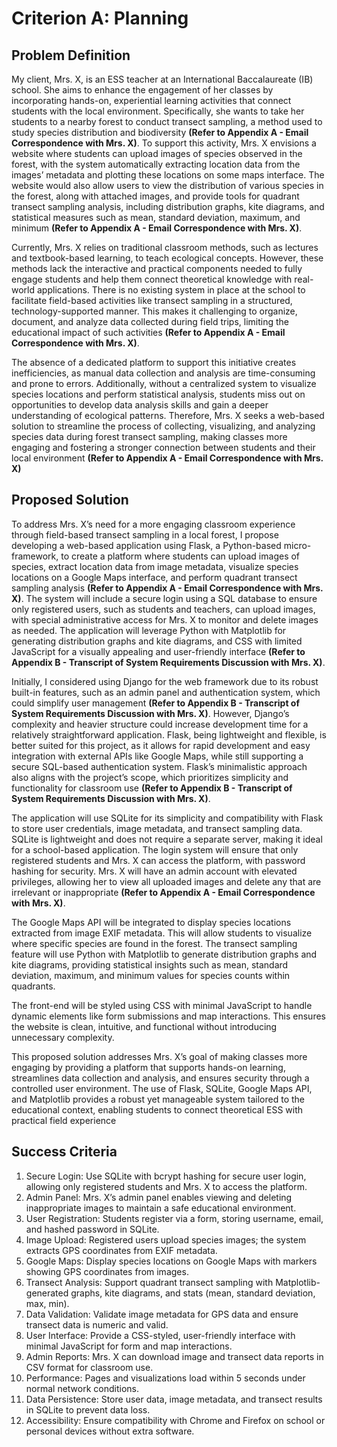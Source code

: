 # Criterion A: Planning
## Problem Definition
My client, Mrs. X, is an ESS teacher at an International Baccalaureate (IB) school. She aims to enhance the engagement of her classes by incorporating hands-on, experiential learning activities that connect students with the local environment. Specifically, she wants to take her students to a nearby forest to conduct transect sampling, a method used to study species distribution and biodiversity **(Refer to Appendix A - Email Correspondence with Mrs. X)**. To support this activity, Mrs. X envisions a website where students can upload images of species observed in the forest, with the system automatically extracting location data from the images’ metadata and plotting these locations on some maps interface. The website would also allow users to view the distribution of various species in the forest, along with attached images, and provide tools for quadrant transect sampling analysis, including distribution graphs, kite diagrams, and statistical measures such as mean, standard deviation, maximum, and minimum **(Refer to Appendix A - Email Correspondence with Mrs. X)**.

Currently, Mrs. X relies on traditional classroom methods, such as lectures and textbook-based learning, to teach ecological concepts. However, these methods lack the interactive and practical components needed to fully engage students and help them connect theoretical knowledge with real-world applications. There is no existing system in place at the school to facilitate field-based activities like transect sampling in a structured, technology-supported manner. This makes it challenging to organize, document, and analyze data collected during field trips, limiting the educational impact of such activities **(Refer to Appendix A - Email Correspondence with Mrs. X)**.

The absence of a dedicated platform to support this initiative creates inefficiencies, as manual data collection and analysis are time-consuming and prone to errors. Additionally, without a centralized system to visualize species locations and perform statistical analysis, students miss out on opportunities to develop data analysis skills and gain a deeper understanding of ecological patterns. Therefore, Mrs. X seeks a web-based solution to streamline the process of collecting, visualizing, and analyzing species data during forest transect sampling, making classes more engaging and fostering a stronger connection between students and their local environment **(Refer to Appendix A - Email Correspondence with Mrs. X)**

## Proposed Solution
To address Mrs. X’s need for a more engaging classroom experience through field-based transect sampling in a local forest, I propose developing a web-based application using Flask, a Python-based micro-framework, to create a platform where students can upload images of species, extract location data from image metadata, visualize species locations on a Google Maps interface, and perform quadrant transect sampling analysis **(Refer to Appendix A - Email Correspondence with Mrs. X)**. The system will include a secure login using a SQL database to ensure only registered users, such as students and teachers, can upload images, with special administrative access for Mrs. X to monitor and delete images as needed. The application will leverage Python with Matplotlib for generating distribution graphs and kite diagrams, and CSS with limited JavaScript for a visually appealing and user-friendly interface **(Refer to Appendix B - Transcript of System Requirements Discussion with Mrs. X)**.

Initially, I considered using Django for the web framework due to its robust built-in features, such as an admin panel and authentication system, which could simplify user management **(Refer to Appendix B - Transcript of System Requirements Discussion with Mrs. X)**. However, Django’s complexity and heavier structure could increase development time for a relatively straightforward application. Flask, being lightweight and flexible, is better suited for this project, as it allows for rapid development and easy integration with external APIs like Google Maps, while still supporting a secure SQL-based authentication system. Flask’s minimalistic approach also aligns with the project’s scope, which prioritizes simplicity and functionality for classroom use **(Refer to Appendix B - Transcript of System Requirements Discussion with Mrs. X)**.

The application will use SQLite for its simplicity and compatibility with Flask to store user credentials, image metadata, and transect sampling data. SQLite is lightweight and does not require a separate server, making it ideal for a school-based application. The login system will ensure that only registered students and Mrs. X can access the platform, with password hashing for security. Mrs. X will have an admin account with elevated privileges, allowing her to view all uploaded images and delete any that are irrelevant or inappropriate **(Refer to Appendix A - Email Correspondence with Mrs. X)**.

The Google Maps API will be integrated to display species locations extracted from image EXIF metadata. This will allow students to visualize where specific species are found in the forest. The transect sampling feature will use Python with Matplotlib to generate distribution graphs and kite diagrams, providing statistical insights such as mean, standard deviation, maximum, and minimum values for species counts within quadrants.

The front-end will be styled using CSS with minimal JavaScript to handle dynamic elements like form submissions and map interactions. This ensures the website is clean, intuitive, and functional without introducing unnecessary complexity.

This proposed solution addresses Mrs. X’s goal of making classes more engaging by providing a platform that supports hands-on learning, streamlines data collection and analysis, and ensures security through a controlled user environment. The use of Flask, SQLite, Google Maps API, and Matplotlib provides a robust yet manageable system tailored to the educational context, enabling students to connect theoretical ESS with practical field experience

## Success Criteria
1. Secure Login: Use SQLite with bcrypt hashing for secure user login, allowing only registered students and Mrs. X to access the platform.
2. Admin Panel: Mrs. X’s admin panel enables viewing and deleting inappropriate images to maintain a safe educational environment.
3. User Registration: Students register via a form, storing username, email, and hashed password in SQLite.
4. Image Upload: Registered users upload species images; the system extracts GPS coordinates from EXIF metadata.
5. Google Maps: Display species locations on Google Maps with markers showing GPS coordinates from images.
6. Transect Analysis: Support quadrant transect sampling with Matplotlib-generated graphs, kite diagrams, and stats (mean, standard deviation, max, min).
7. Data Validation: Validate image metadata for GPS data and ensure transect data is numeric and valid.
8. User Interface: Provide a CSS-styled, user-friendly interface with minimal JavaScript for form and map interactions.
9. Admin Reports: Mrs. X can download image and transect data reports in CSV format for classroom use.
10. Performance: Pages and visualizations load within 5 seconds under normal network conditions.
11. Data Persistence: Store user data, image metadata, and transect results in SQLite to prevent data loss.
12. Accessibility: Ensure compatibility with Chrome and Firefox on school or personal devices without extra software.


